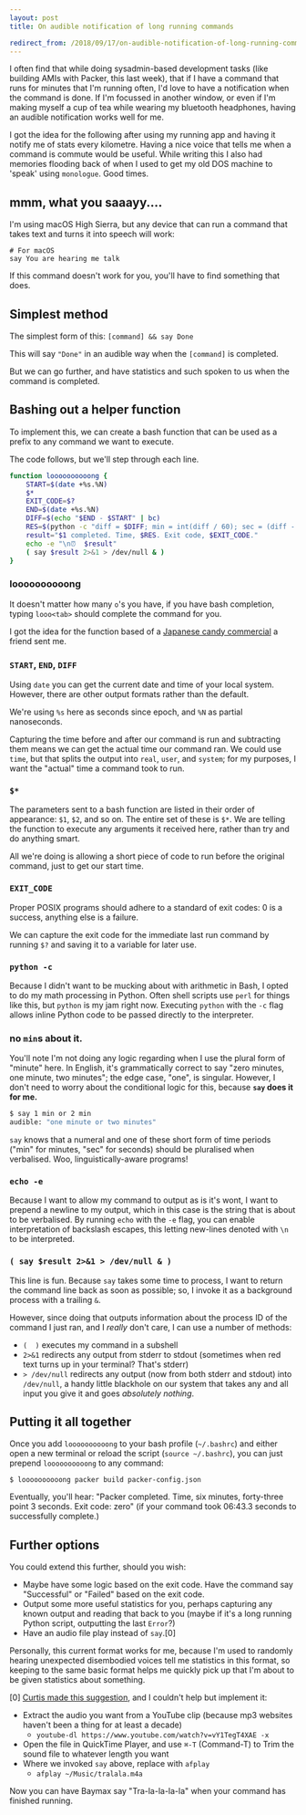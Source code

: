 ```yaml
---
layout: post
title: On audible notification of long running commands

redirect_from: /2018/09/17/on-audible-notification-of-long-running-commands.html
---
```



I often find that while doing sysadmin-based development tasks (like building AMIs with Packer, this last week), that if I have a command that runs for minutes that I'm running often, I'd love to have a notification when the command is done. If I'm focussed in another window, or even if I'm making myself a cup of tea while wearing my bluetooth headphones, having an audible notification works well for me. 

I got the idea for the following after using my running app and having it notify me of stats every kilometre. Having a nice voice that tells me when a command is commute would be useful. While writing this I also had memories flooding back of when I used to get my old DOS machine to 'speak' using `monologue`. Good times. 

## **mmm, what you saaayy....**

I'm using macOS High Sierra, but any device that can run a command that takes text and turns it into speech will work: 

```shell
# For macOS
say You are hearing me talk
```

If this command doesn't work for you, you'll have to find something that does. 

## Simplest method

The simplest form of this: `[command] && say Done`

This will say `"Done"` in an audible way when the `[command]` is completed. 

But we can go further, and have statistics and such spoken to us when the command is completed. 

## Bashing out a helper function

To implement this, we can create a bash function that can be used as a prefix to any command we want to execute. 

The code follows, but we'll step through each line. 

```bash
function loooooooooong {
    START=$(date +%s.%N)
    $*
    EXIT_CODE=$?
    END=$(date +%s.%N)
    DIFF=$(echo "$END - $START" | bc)
    RES=$(python -c "diff = $DIFF; min = int(diff / 60); sec = (diff - min*60); print('%s min, %0.1f sec' %(min,sec))")
    result="$1 completed. Time, $RES. Exit code, $EXIT_CODE."
    echo -e "\n⏰  $result"
    ( say $result 2>&1 > /dev/null & )
}

```

### loooooooooong

It doesn't matter how many `o`'s you have, if you have bash completion, typing `looo<tab>` should complete the command for you. 

I got the idea for the function based of a [Japanese candy commercial](https://www.youtube.com/watch?v=6-1Ue0FFrHY) a friend sent me.

### `START`, `END`, `DIFF`

Using `date` you can get the current date and time of your local system. However, there are other output formats rather than the default. 

We're using `%s` here as seconds since epoch, and `%N` as partial nanoseconds. 

Capturing the time before and after our command is run and subtracting them means we can get the actual time our command ran. We could use `time`, but that splits the output into `real`, `user`, and `system`; for my purposes, I want the "actual" time a command took to run. 

### `$*`

The parameters sent to a bash function are listed in their order of appearance: `$1`, `$2`, and so on. The entire set of these is `$*`. We are telling the function to execute any arguments it received here, rather than try and do anything smart. 

All we're doing is allowing a short piece of code to run before the original command, just to get our start time. 

### `EXIT_CODE`

Proper POSIX programs should adhere to a standard of exit codes: 0 is a success, anything else is a failure. 

We can capture the exit code for the immediate last run command by running `$?` and saving it to a variable for later use. 

### `python -c`

Because I didn't want to be mucking about with arithmetic in Bash, I opted to do my math processing in Python. Often shell scripts use `perl` for things like this, but `python` is my jam right now. Executing `python` with the `-c` flag allows inline Python code to be passed directly to the interpreter. 

### no `min`s about it. 

You'll note I'm not doing any logic regarding when I use the plural form of "minute" here. In English, it's grammatically correct to say "zero minutes, one minute, two minutes"; the edge case, "one", is singular. However, I don't need to worry about the conditional logic for this, because **`say` does it for me.**

```bash
$ say 1 min or 2 min
audible: "one minute or two minutes"
```

`say` knows that a numeral and one of these short form of time periods ("min" for minutes, "sec" for seconds) should be pluralised when verbalised. Woo, linguistically-aware programs!

### `echo -e`

Because I want to allow my command to output as is it's wont, I want to prepend a newline to my output, which in this case is the string that is about to be verbalised. By running `echo` with the `-e` flag, you can enable interpretation of backslash escapes, this letting new-lines denoted with `\n` to be interpreted. 

### `( say $result 2>&1 > /dev/null & )`

This line is fun. Because `say` takes some time to process, I want to return the command line back as soon as possible; so, I invoke it as a background process with a trailing `&`. 

However, since doing that outputs information about the process ID of the command I just ran, and I *really* don't care, I can use a number of methods: 

 * `(  )` executes my command in a subshell
 * `2>&1` redirects any output from stderr to stdout (sometimes when red text turns up in your terminal? That's stderr)
 * `> /dev/null` redirects any output (now from both stderr and stdout) into `/dev/null`, a handy little blackhole on our system that takes any and all input you give it and goes *absolutely nothing*. 

## Putting it all together

Once you add `loooooooooong` to your bash profile (`~/.bashrc`) and either open a new terminal or reload the script (`source ~/.bashrc`), you can just prepend `loooooooooong` to any command: 

```terminal 
$ loooooooooong packer build packer-config.json
```

Eventually, you'll hear: "Packer completed. Time, six minutes, forty-three point 3 seconds. Exit code: zero" (if your command took 06:43.3 seconds to successfully complete.)


## Further options

You could extend this further, should you wish: 

* Maybe have some logic based on the exit code. Have the command say "Successful" or "Failed" based on the exit code. 
* Output some more useful statistics for you, perhaps capturing any known output and reading that back to you (maybe if it's a long running Python script, outputting the last `Error`?)
* Have an audio file play instead of `say`.[0]

Personally, this current format works for me, because I'm used to randomly hearing unexpected disembodied voices tell me statistics in this format, so keeping to the same basic format helps me quickly pick up that I'm about to be given statistics about something. 


[0] [Curtis made this suggestion](https://twitter.com/BunkyFob/status/1041538464175419392), and I couldn't help but implement it: 
* Extract the audio you want from a YouTube clip (because mp3 websites haven't been a thing for at least a decade)
  - `youtube-dl https://www.youtube.com/watch?v=vY1TegT4XAE -x`
* Open the file in QuickTime Player, and use `⌘-T` (Command-T) to Trim the sound file to whatever length you want
* Where we invoked `say` above, replace with `afplay`
  - `afplay ~/Music/tralala.m4a`

Now you can have Baymax say "Tra-la-la-la-la" when your command has finished running. 

